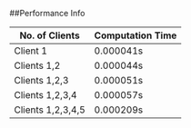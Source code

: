 ##Performance Info

| No. of Clients | Computation Time |
|----------------|------------------|
| Client 1| 0.000041s|
| Clients 1,2| 0.000044s|
| Clients 1,2,3|0.000051s|
| Clients 1,2,3,4|0.000057s|
| Clients 1,2,3,4,5|0.000209s|
